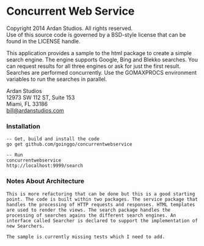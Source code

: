 # Concurrent Web Service

Copyright 2014 Ardan Studios. All rights reserved.  
Use of this source code is governed by a BSD-style license that can be found in the LICENSE handle.

This application provides a sample to the html package to create a simple search engine. The engine supports Google, Bing and Blekko searches. You can request results for all three engines or ask for just the first result. Searches are performed concurrently. Use the GOMAXPROCS environment variables to run the searches in parallel.

Ardan Studios  
12973 SW 112 ST, Suite 153  
Miami, FL 33186  
bill@ardanstudios.com

### Installation

	-- Get, build and install the code
	go get github.com/goinggo/concurrentwebservice
		
	-- Run
	concurrentwebservice
	http://localhost:9999/search

### Notes About Architecture

	This is more refactoring that can be done but this is a good starting point. The code is built within two packages. The service package that handles the processing of HTTP requests and responses. HTML templates are used to render the views. The search package handles the processing of searches agains the different search engines. An interface called Searcher is declared to support the implementation of new Searchers.

	The sample is currently missing tests which I need to add.